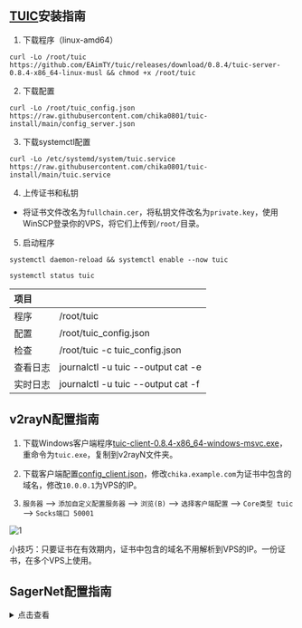 ## [TUIC](https://github.com/EAimTY/tuic)安装指南

1. 下载程序（linux-amd64）

```
curl -Lo /root/tuic https://github.com/EAimTY/tuic/releases/download/0.8.4/tuic-server-0.8.4-x86_64-linux-musl && chmod +x /root/tuic
```

2. 下载配置

```
curl -Lo /root/tuic_config.json https://raw.githubusercontent.com/chika0801/tuic-install/main/config_server.json
```

3. 下载systemctl配置

```
curl -Lo /etc/systemd/system/tuic.service https://raw.githubusercontent.com/chika0801/tuic-install/main/tuic.service
```

4. 上传证书和私钥

- 将证书文件改名为`fullchain.cer`，将私钥文件改名为`private.key`，使用WinSCP登录你的VPS，将它们上传到`/root/`目录。

5. 启动程序

```
systemctl daemon-reload && systemctl enable --now tuic
```

```
systemctl status tuic
```

| 项目 | |
| :--- | :--- |
| 程序 | /root/tuic |
| 配置 | /root/tuic_config.json |
| 检查 | /root/tuic -c tuic_config.json |
| 查看日志 | journalctl -u tuic --output cat -e |
| 实时日志 | journalctl -u tuic --output cat -f |

## v2rayN配置指南

1. 下载Windows客户端程序[tuic-client-0.8.4-x86_64-windows-msvc.exe](https://github.com/EAimTY/tuic/releases/download/0.8.4/tuic-client-0.8.4-x86_64-windows-msvc.exe)，重命令为`tuic.exe`，复制到v2rayN文件夹。

2. 下载客户端配置[config_client.json](https://raw.githubusercontent.com/chika0801/tuic-install/main/config_client.json)，修改`chika.example.com`为证书中包含的域名，修改`10.0.0.1`为VPS的IP。

3. `服务器` ——> `添加自定义配置服务器` ——> `浏览(B)` ——> `选择客户端配置` ——> `Core类型 tuic` ——> `Socks端口 50001`

![1](https://user-images.githubusercontent.com/88967758/195763590-f035f90f-f228-4022-b318-770791c63b92.jpg)

小技巧：只要证书在有效期内，证书中包含的域名不用解析到VPS的IP。一份证书，在多个VPS上使用。

## SagerNet配置指南

<details><summary>点击查看</summary>

| 选项 | 值 |
| :--- | :--- |
| 配置名称 |  |
| 服务器 | VPS的IP |
| 服务器端口 | 16385 |
| Token | chika |
| 应用层协议协商 | h3 |
| 证书（链） | 留空 |
| UDP Relay Mode | NATIVE |
| Congestion Controller | BBR |
| Disable SNI |不勾 |
| 服务器名称指示 | 证书中包含的域名 |
| Reduce RTT | 不勾 |
| MTU | 1146 |

</details>
